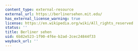 ```yaml
---
content_type: external-resource
external_url: https://berlinersehen.mit.edu/
has_external_license_warning: true
license: https://en.wikipedia.org/wiki/All_rights_reserved
status: ''
title: Berliner sehen
uid: 6b82e523-1f90-4f6e-b2ad-2cec24844f33
wayback_url: ''
---
```

